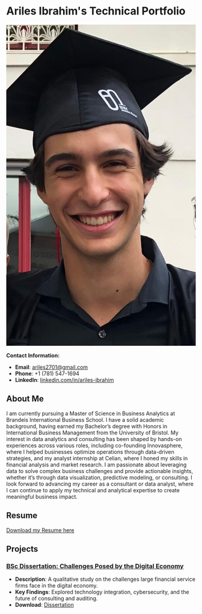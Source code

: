 # Ariles Ibrahim's Technical Portfolio

![Profile Picture](Photo_Ariles.JPEG)

**Contact Information:**
- **Email**: ariles2701@gmail.com
- **Phone**: +1 (781) 547-1694
- **LinkedIn**: [linkedin.com/in/ariles-ibrahim](https://www.linkedin.com/in/ariles-ibrahim)

## About Me
I am currently pursuing a Master of Science in Business Analytics at Brandeis International Business School. I have a solid academic background, having earned my Bachelor’s degree with Honors in International Business Management from the University of Bristol. My interest in data analytics and consulting has been shaped by hands-on experiences across various roles, including co-founding Innovasphere, where I helped businesses optimize operations through data-driven strategies, and my analyst internship at Celian, where I honed my skills in financial analysis and market research. I am passionate about leveraging data to solve complex business challenges and provide actionable insights, whether it’s through data visualization, predictive modeling, or consulting. I look forward to advancing my career as a consultant or data analyst, where I can continue to apply my technical and analytical expertise to create meaningful business impact.

## Resume
[Download my Resume here](Ibrahim.Ariles_Resume.pdf)

## Projects

### [BSc Dissertation: Challenges Posed by the Digital Economy](Dissertation.pdf)
- **Description**: A qualitative study on the challenges large financial service firms face in the digital economy.
- **Key Findings**: Explored technology integration, cybersecurity, and the future of consulting and auditing.
- **Download**: [Dissertation](Dissertation.pdf)

